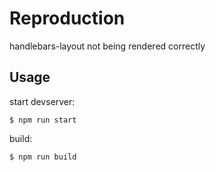 # Reproduction

handlebars-layout not being rendered correctly


## Usage

start devserver:

    $ npm run start

build:

    $ npm run build
